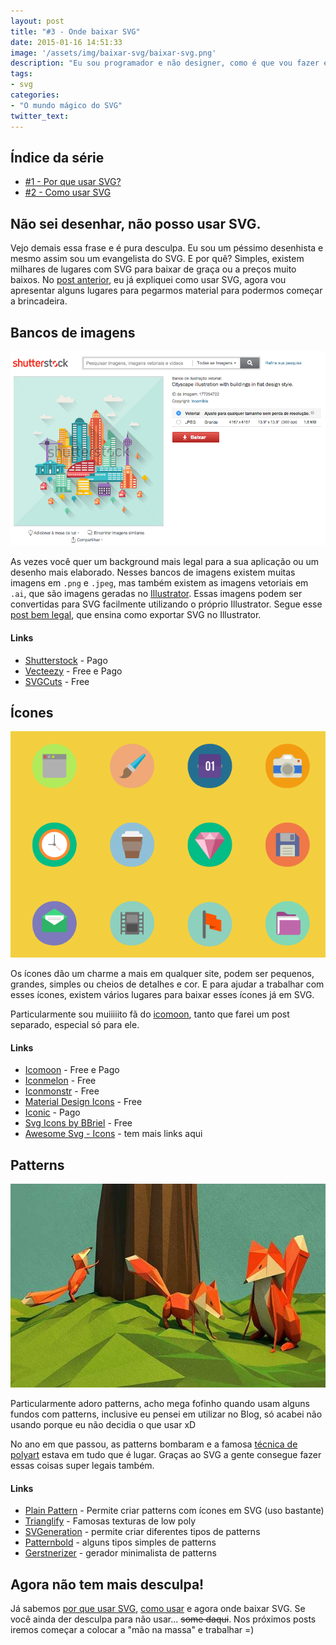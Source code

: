 ```yaml
---
layout: post
title: "#3 - Onde baixar SVG"
date: 2015-01-16 14:51:33
image: '/assets/img/baixar-svg/baixar-svg.png'
description: "Eu sou programador e não designer, como é que vou fazer essas coisas aí? Aqui vou mostrar que não precisa ser designer para poder usar SVG."
tags:
- svg
categories:
- "O mundo mágico do SVG"
twitter_text:
---
```


## Índice da série

* [#1 - Por que usar SVG?](http://willianjusten.com.br/por-que-usar-svg/)
* [#2 - Como usar SVG](http://willianjusten.com.br/como-usar-svg/)

## Não sei desenhar, não posso usar SVG.

Vejo demais essa frase e é pura desculpa. Eu sou um péssimo desenhista e mesmo assim sou um evangelista do SVG. E por quê? Simples, existem milhares de lugares com SVG para baixar de graça ou a preços muito baixos. No [post anterior](http://willianjusten.com.br/como-usar-svg/), eu já expliquei como usar SVG, agora vou apresentar alguns lugares para pegarmos material para podermos começar a brincadeira.

## Bancos de imagens

![Uma tela do shutterstock para baixar](/assets/img/baixar-svg/imagens.png)

As vezes você quer um background mais legal para a sua aplicação ou um desenho mais elaborado. Nesses bancos de imagens existem muitas imagens em `.png` e `.jpeg`, mas também existem as imagens vetoriais em `.ai`, que são imagens geradas no [Illustrator](http://www.adobe.com/br/products/illustrator.html). Essas imagens podem ser convertidas para SVG facilmente utilizando o próprio Illustrator. Segue esse [post bem legal](http://creativedroplets.com/export-svg-for-the-web-with-illustrator-cc/), que ensina como exportar SVG no Illustrator.

#### Links

* [Shutterstock](http://www.shutterstock.com/pt/cat-29-Vectors.html) - Pago
* [Vecteezy](http://www.vecteezy.com/) - Free e Pago
* [SVGCuts](http://svgcuts.com/blog/category/fsvgotw/) - Free

## Ícones

![Vários ícons coloridos](/assets/img/baixar-svg/icons.png)

Os ícones dão um charme a mais em qualquer site, podem ser pequenos, grandes, simples ou cheios de detalhes e cor. E para ajudar a trabalhar com esses ícones, existem vários lugares para baixar esses ícones já em SVG.

Particularmente sou muiiiiito fã do [icomoon](https://icomoon.io/), tanto que farei um post separado, especial só para ele.

#### Links

* [Icomoon](https://icomoon.io/) - Free e Pago
* [Iconmelon](http://iconmelon.com/) - Free
* [Iconmonstr](http://iconmonstr.com/) - Free
* [Material Design Icons](https://github.com/google/material-design-icons) - Free
* [Iconic](https://useiconic.com/) - Pago
* [Svg Icons by BBriel](http://svgicons.sparkk.fr/) - Free
* [Awesome Svg - Icons](https://github.com/willianjusten/awesome-svg/blob/master/topics/Icons.md) - tem mais links aqui

## Patterns

![Uma imagem feita em polígonos](/assets/img/baixar-svg/patterns.jpeg)

Particularmente adoro patterns, acho mega fofinho quando usam alguns fundos com patterns, inclusive eu pensei em utilizar no Blog, só acabei não usando porque eu não decidia o que usar xD

No ano em que passou, as patterns bombaram e a famosa [técnica de polyart](https://www.google.com.br/search?q=low+poly+art&source=lnms&tbm=isch&sa=X&ei=zFy5VJ-jBoGyggScrYHIBw&ved=0CAgQ_AUoAQ&biw=1438&bih=778) estava em tudo que é lugar. Graças ao SVG a gente consegue fazer essas coisas super legais também.

#### Links

* [Plain Pattern](http://www.kennethcachia.com/plain-pattern/) - Permite criar patterns com ícones em SVG (uso bastante)
* [Trianglify](http://qrohlf.com/trianglify/) - Famosas texturas de low poly
* [SVGeneration](http://www.svgeneration.com/) - permite criar diferentes tipos de patterns
* [Patternbold](http://buseca.github.io/patternbolt/) - alguns tipos simples de patterns
* [Gerstnerizer](http://eskimoblood.github.io/gerstnerizer/) - gerador minimalista de patterns

## Agora não tem mais desculpa!

Já sabemos [por que usar SVG](http://willianjusten.com.br/por-que-usar-svg/), [como usar](http://willianjusten.com.br/como-usar-svg/) e agora onde baixar SVG. Se você ainda der desculpa para não usar... <s>some daqui</s>. Nos próximos posts iremos começar a colocar a "mão na massa" e trabalhar =)